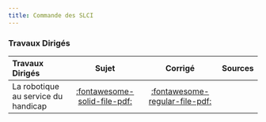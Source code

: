 ```yaml
---
title: Commande des SLCI 
---
```



### Travaux Dirigés 
 
| Travaux Dirigés | Sujet | Corrigé | Sources  | 
| :-------------- | :---: | :-----: | :------: | 
| La robotique au service du handicap | [:fontawesome-solid-file-pdf:](http://xpessoles-cpge.fr/pdf/Cy_03_01_TD_Commande_01_Robotique_Sujet.pdf) | [:fontawesome-regular-file-pdf:](http://xpessoles-cpge.fr/pdf/Cy_03_01_TD_Commande_01_Robotique_Corrige.pdf) | 



